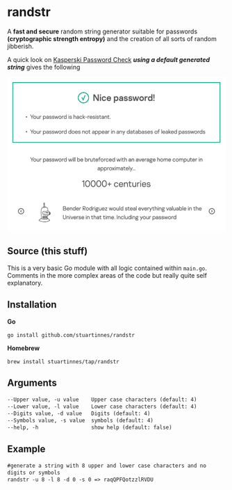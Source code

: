 # randstr

A **fast and secure** random string generator suitable for passwords **(cryptographic strength entropy)** and the creation of
all sorts of random jibberish.

A quick look on [Kasperski Password Check](https://password.kaspersky.com/) _**using a default generated string**_ gives
the following

![password check result!](etc/password_check.png "wow")

## Source (this stuff)

This is a very basic Go module with all logic contained within `main.go`. Comments in the more complex areas of the code but 
really quite self explanatory.

## Installation

**Go**

```shell 
go install github.com/stuartinnes/randstr
```

**Homebrew**

```shell 
brew install stuartinnes/tap/randstr
```

## Arguments

```text
--Upper value, -u value    Upper case characters (default: 4)
--Lower value, -l value    Lower case characters (default: 4)
--Digits value, -d value   Digits (default: 4)
--Symbols value, -s value  symbols (default: 4)
--help, -h                 show help (default: false)
```

## Example

```text
#generate a string with 8 upper and lower case characters and no digits or symbols
randstr -u 8 -l 8 -d 0 -s 0 => raqQPFQotzzlRVDU
```
